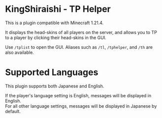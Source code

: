 # KingShiraishi - TP Helper

This is a plugin compatible with Minecraft 1.21.4.

It displays the head-skins of all players on the server, and allows you to TP to a player by clicking their head-skins in the GUI.

Use `/tplist` to open the GUI. Aliases such as `/tl`, `/tphelper`, and `/th` are also available.

# Supported Languages

This plugin supports both Japanese and English.

If the player's language setting is English, messages will be displayed in English.  
For all other language settings, messages will be displayed in Japanese by default.
